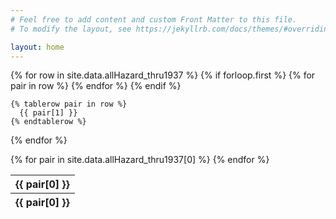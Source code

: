 ```yaml
---
# Feel free to add content and custom Front Matter to this file.
# To modify the layout, see https://jekyllrb.com/docs/themes/#overriding-theme-defaults

layout: home
---
```


<table id="hazard-data" data-order='[[ 2, "asc" ]]'>
  {% for row in site.data.allHazard_thru1937 %}
    {% if forloop.first %}
    <thead><tr>
      {% for pair in row %}
        <th>{{ pair[0] }}</th>
      {% endfor %}
    </tr></thead><tbody>
    {% endif %}

    {% tablerow pair in row %}
      {{ pair[1] }}
    {% endtablerow %}
  {% endfor %}
  </tbody>
  <tfoot>
    {% for pair in site.data.allHazard_thru1937[0] %}
      <th>{{ pair[0] }}</th>
    {% endfor %}
  </tfoot>
  
</table>
<script>
    $(document).ready(function () {
        $("#hazard-data").DataTable({
            orderMulti: true,
            initComplete: function () {
                this.api()
                    .columns()
                    .every(function () {
                        let column = this;
                        let title = column.footer().textContent;
                        // Create input element
                        let input = document.createElement('input');
                        input.placeholder = title;
                        column.footer().replaceChildren(input);
                        // Event listener for user input
                        input.addEventListener('keyup', () => {
                            if (column.search() !== this.value) {
                                column.search(input.value).draw();
                            }
                        });
                    });
                }
        });
    });
</script>